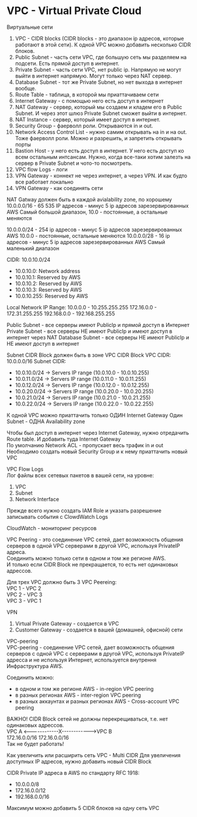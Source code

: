 # VPC - Virtual Private Cloud 
Виртуальные сети 

1. VPC - CIDR blocks (CIDR blocks - это диапазон ip адресов, которые работают в этой сети). К одной VPC можно добавить несколько CIDR блоков.  
2. Public Subnet - часть сети VPC, где большую сеть мы разделяем на подсети. Есть прямой доступ в интернет.
3. Private Subnet - часть сети VPC, нет public ip. Напрямую не могут выйти в интернет напрямую. Могут только через NAT сервер.
4. Database Subnet - тот же Private Subnet, но нет выхода в интернет вообще.
5. Route Table - таблица, в которой мы приаттачиваем сети
6. Internet Gateway - с помощью него есть доступ в интернет
7. NAT Gateway - сервер, который мы создаем и кладем его в Public Subnet. И через этот шлюз Private Subnet сможет выйти в интернет.
8. NAT Instance - сервер, который имеет доступ в интернет.
9. Security Group - фаерволл роли. Открываются in и out.
10. Network Access Control List - нужно самим открывать на in и на out. Тоже фаерволл роли. Можно и разрешить, и запретить открывать порты
11. Bastion Host - у него есть доступ в интернет. У него есть доступ ко всем остальным интсансам. Нужно, когда все-таки хотим залезть на сервер в Private Subnet и чото-то посмотреть.
12. VPC flow Logs - логи
13. VPN Gateway - коннект не через интернет, а через VPN. И как будто все работает локально 
14. VPN Gateway - как соединять сети 

NAT Gatway должен быть в каждой avialability zone, по хорошему
10.0.0.0/16 - 65 535 IP адресов - минус 5 ip адресов зарезервированных AWS 
Самый большой диапазон, 10.0 - постоянные, а остальные меняются 

10.0.0.0/24 - 254 ip адресов - минус 5 ip адресов зарезервированных AWS 
10.0.0 - постоянные, остальные меняются 
10.0.0.0/28 - 16 ip адресов  - минус 5 ip адресов зарезервированных AWS 
Самый маленький диапазон

CIDR: 10.0.10.0/24 
- 10.0.10.0: Network address
- 10.0.10.1: Reserved by AWS
- 10.0.10.2: Reserved by AWS
- 10.0.10.3: Reserved by AWS
- 10.0.10.255: Reserved by AWS

Local Network IP Range: 
10.0.0.0 - 10.255.255.255
172.16.0.0 - 172.31.255.255
192.168.0.0 - 192.168.255.255

Public Subnet - все серверы имеют PublicIp и прямой доступ в Интернет 
Private Subnet - все серверы НЕ имеют PublicIp и имеют доступ в интернет через NAT 
Database Subnet - все серверы НЕ имеют PublicIp и НЕ имеют доступ в интернет

Subnet CIDR Block должен быть в зоне VPC CIDR Block
VPC CIDR: 10.0.0.0/16
Subnet CIDR: 
- 10.0.10.0/24 -> Servers IP range (10.0.10.0 - 10.0.10.255)
- 10.0.11.0/24 -> Servers IP range (10.0.11.0 - 10.0.11.255)
- 10.0.12.0/24 -> Servers IP range (10.0.12.0 - 10.0.12.255)
- 10.0.20.0/24 -> Servers IP range (10.0.20.0 - 10.0.20.255)
- 10.0.21.0/24 -> Servers IP range (10.0.21.0 - 10.0.21.255)
- 10.0.22.0/24 -> Servers IP range (10.0.22.0 - 10.0.22.255)

К одной VPC можно приаттачить только ОДИН Internet Gateway 
Один Subnet - ОДНА Availability zone 

Чтобы был доступ в интернет через Internet Gateway, нужно отредачить Route table. И добавить туда Internet Gateway   
По умолчанию Network ACL - пропускает весь трафик in и out   
Необходимо создать новый Security Group и к нему приаттачить новый VPC   

VPC Flow Logs   
Лог файлы всех сетевых пакетов в вашей сети, на уровне:  
1. VPC  
2. Subnet  
3. Network Interface   

Прежде всего нужно создать IAM Role и указать разрешение записывать события с ClowdWatch Logs   

CloudWatch - мониторинг ресурсов   

VPC Peering - это соединение VPC сетей, дает возможность общения серверов в одной VPC серверами в другой VPC, используя PrivateIP адреса.  
Соединить можно только сети в одном и том же регионе AWS.  
И только если CIDR Block не прекращается, то есть нет одинаковых адрессов.  

Для трех VPC должно быть 3 VPC Peereing:  
VPC 1 - VPC 2   
VPC 2 - VPC 3  
VPC 3 - VPC 1  

VPN
1. Virtual Private Gateway - создается в VPC   
2. Customer Gateway - создается в вашей (домашней, офисной) сети   

VPC-peering  
VPC-peering - соединение VPC сетей, дает возможность общения серверов с одной VPC с серверами в другой VPC, используя PrivateIP адресса и не используя Интернет, используется внутрення Инфраструктура AWS.  

Соединить можно:  
- в одном и том же регионе AWS - in-region VPC peering   
- в разных регионах AWS - inter-region VPC peering   
- в разных аккаунтах и разных регионах AWS - Cross-account VPC peering   

ВАЖНО! CIDR Block сетей не должны перекрещиваться, т.е. нет одинаковых адрессов.  
VPC A <------------X------------>VPC B   
172.16.0.0/16                 172.16.0.0/16   
Так не будет работать!  

Как увеличить или расширить сеть VPC - Multi CIDR
Для увеличения доступных IP адресов, нужно добавить новый CIDR Block 

CIDR Private IP адреса в AWS по стандарту RFC 1918:
- 10.0.0.0/8
- 172.16.0.0/12
- 192.168.0.0/16

Максимум можно добавить 5 CIDR блоков на одну сеть VPC 

